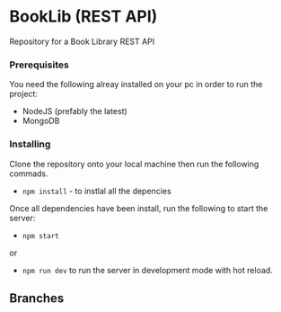 # BookLib (REST API)
Repository for a Book Library REST API

### Prerequisites

You need the following alreay installed on your pc in order to run the project:
- NodeJS (prefably the latest)
- MongoDB

### Installing

Clone the repository onto your local machine then run the following commads.
- `npm install` - to instlal all the depencies

Once all dependencies have been install, run the following to start the server:
- `npm start`

or
- `npm run dev`
to run the server in development mode with hot reload.

## Branches
